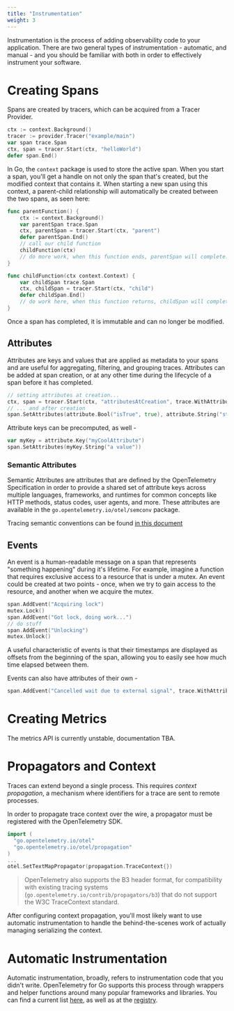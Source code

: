 ```yaml
---
title: "Instrumentation"
weight: 3
---
```


Instrumentation is the process of adding observability code to your application. There are two general types of instrumentation - automatic, and manual - and you should be familiar with both in order to effectively instrument your software.

# Creating Spans

Spans are created by tracers, which can be acquired from a Tracer Provider.

```go
ctx := context.Background()
tracer := provider.Tracer("example/main")
var span trace.Span
ctx, span = tracer.Start(ctx, "helloWorld")
defer span.End()
```

In Go, the `context` package is used to store the active span. When you start a span, you'll get a handle on not only the span that's created, but the modified context that contains it. When starting a new span using this context, a parent-child relationship will automatically be created between the two spans, as seen here:

```go
func parentFunction() {
	ctx := context.Background()
	var parentSpan trace.Span
	ctx, parentSpan = tracer.Start(ctx, "parent")
	defer parentSpan.End()
	// call our child function
	childFunction(ctx)
	// do more work, when this function ends, parentSpan will complete.
}

func childFunction(ctx context.Context) {
	var childSpan trace.Span
	ctx, childSpan = tracer.Start(ctx, "child")
	defer childSpan.End()
	// do work here, when this function returns, childSpan will complete.
}
```

Once a span has completed, it is immutable and can no longer be modified.

## Attributes

Attributes are keys and values that are applied as metadata to your spans and are useful for aggregating, filtering, and grouping traces. Attributes can be added at span creation, or at any other time during the lifecycle of a span before it has completed.

```go
// setting attributes at creation...
ctx, span = tracer.Start(ctx, "attributesAtCreation", trace.WithAttributes(attribute.String("hello", "world")))
// ... and after creation
span.SetAttributes(attribute.Bool("isTrue", true), attribute.String("stringAttr", "hi!"))
```

Attribute keys can be precomputed, as well -

```go
var myKey = attribute.Key("myCoolAttribute")
span.SetAttributes(myKey.String("a value"))
```

### Semantic Attributes

Semantic Attributes are attributes that are defined by the OpenTelemetry Specification in order to provide a shared set of attribute keys across multiple languages, frameworks, and runtimes for common concepts like HTTP methods, status codes, user agents, and more. These attributes are available in the `go.opentelemetry.io/otel/semconv` package.

Tracing semantic conventions can be found [in this document](https://github.com/open-telemetry/opentelemetry-specification/tree/main/specification/trace/semantic_conventions)

## Events

An event is a human-readable message on a span that represents "something happening" during it's lifetime. For example, imagine a function that requires exclusive access to a resource that is under a mutex. An event could be created at two points - once, when we try to gain access to the resource, and another when we acquire the mutex.

```go
span.AddEvent("Acquiring lock")
mutex.Lock()
span.AddEvent("Got lock, doing work...")
// do stuff
span.AddEvent("Unlocking")
mutex.Unlock()
```

A useful characteristic of events is that their timestamps are displayed as offsets from the beginning of the span, allowing you to easily see how much time elapsed between them.

Events can also have attributes of their own -

```go
span.AddEvent("Cancelled wait due to external signal", trace.WithAttributes(attribute.Int("pid", 4328), attribute.String("signal", "SIGHUP")))
```

# Creating Metrics

The metrics API is currently unstable, documentation TBA.

# Propagators and Context

Traces can extend beyond a single process. This requires _context propagation_, a mechanism where identifiers for a trace are sent to remote processes.

In order to propagate trace context over the wire, a propagator must be registered with the OpenTelemetry SDK.

```go
import (
  "go.opentelemetry.io/otel"
  "go.opentelemetry.io/otel/propagation"
)
...
otel.SetTextMapPropagator(propagation.TraceContext{})
```

> OpenTelemetry also supports the B3 header format, for compatibility with existing tracing systems (`go.opentelemetry.io/contrib/propagators/b3`) that do not support the W3C TraceContext standard.

After configuring context propagation, you'll most likely want to use automatic instrumentation to handle the behind-the-scenes work of actually managing serializing the context.

# Automatic Instrumentation

Automatic instrumentation, broadly, refers to instrumentation code that you didn't write. OpenTelemetry for Go supports this process through wrappers and helper functions around many popular frameworks and libraries. You can find a current list [here](https://github.com/open-telemetry/opentelemetry-go-contrib/tree/main/instrumentation), as well as at the [registry](/registry).
